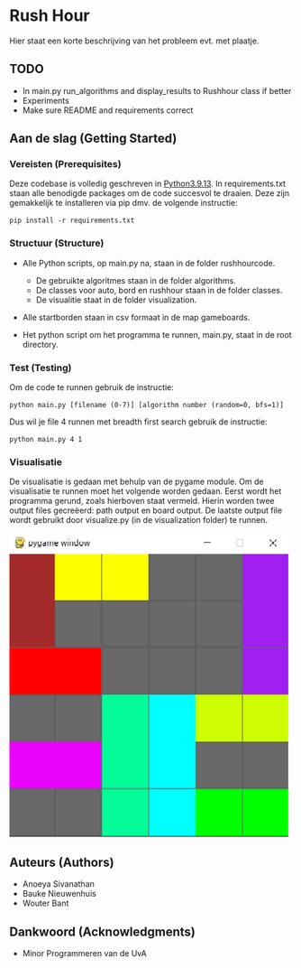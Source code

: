 # Rush Hour

Hier staat een korte beschrijving van het probleem evt. met plaatje.

## TODO

- In main.py run_algorithms and display_results to Rushhour class if better
- Experiments
- Make sure README and requirements correct

## Aan de slag (Getting Started)

### Vereisten (Prerequisites)

Deze codebase is volledig geschreven in [Python3.9.13](https://www.python.org/downloads/). In requirements.txt staan alle benodigde packages om de code succesvol te draaien. Deze zijn gemakkelijk te installeren via pip dmv. de volgende instructie:

```
pip install -r requirements.txt
```

### Structuur (Structure)

* Alle Python scripts, op main.py na, staan in de folder rushhourcode.
	- De gebruikte algoritmes staan in de folder algorithms.
	- De classes voor auto, bord en rushhour staan in de folder classes.
	- De visualitie staat in de folder visualization. 

* Alle startborden staan in csv formaat in de map gameboards.
* Het python script om het programma te runnen, main.py, staat in de root directory.

### Test (Testing)

Om de code te runnen gebruik de instructie:

```
python main.py [filename (0-7)] [algorithm number (random=0, bfs=1)]
```

Dus wil je file 4 runnen met breadth first search gebruik de instructie:

```
python main.py 4 1
```

### Visualisatie 

De visualisatie is gedaan met behulp van de pygame module. Om de visualisatie te runnen 
moet het volgende worden gedaan. Eerst wordt het programma gerund, zoals hierboven
staat vermeld. Hierin worden twee output files gecreëerd: path output en board output. De 
laatste output file wordt gebruikt door visualize.py (in de visualization folder) te runnen.

![Voorbeeld visualisatie](visualization_demo.png)

## Auteurs (Authors)

* Anoeya Sivanathan
* Bauke Nieuwenhuis
* Wouter Bant

## Dankwoord (Acknowledgments)

* Minor Programmeren van de UvA
